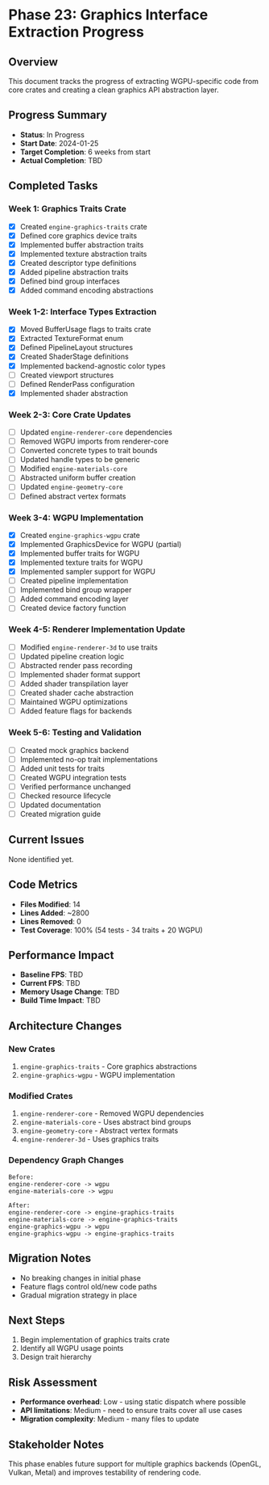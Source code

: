 # Phase 23: Graphics Interface Extraction Progress

## Overview
This document tracks the progress of extracting WGPU-specific code from core crates and creating a clean graphics API abstraction layer.

## Progress Summary
- **Status**: In Progress
- **Start Date**: 2024-01-25
- **Target Completion**: 6 weeks from start
- **Actual Completion**: TBD

## Completed Tasks

### Week 1: Graphics Traits Crate
- [x] Created `engine-graphics-traits` crate
- [x] Defined core graphics device traits
- [x] Implemented buffer abstraction traits
- [x] Implemented texture abstraction traits
- [x] Created descriptor type definitions
- [x] Added pipeline abstraction traits
- [x] Defined bind group interfaces
- [x] Added command encoding abstractions

### Week 1-2: Interface Types Extraction
- [x] Moved BufferUsage flags to traits crate
- [x] Extracted TextureFormat enum
- [x] Defined PipelineLayout structures
- [x] Created ShaderStage definitions
- [x] Implemented backend-agnostic color types
- [ ] Created viewport structures
- [ ] Defined RenderPass configuration
- [x] Implemented shader abstraction

### Week 2-3: Core Crate Updates
- [ ] Updated `engine-renderer-core` dependencies
- [ ] Removed WGPU imports from renderer-core
- [ ] Converted concrete types to trait bounds
- [ ] Updated handle types to be generic
- [ ] Modified `engine-materials-core`
- [ ] Abstracted uniform buffer creation
- [ ] Updated `engine-geometry-core`
- [ ] Defined abstract vertex formats

### Week 3-4: WGPU Implementation
- [x] Created `engine-graphics-wgpu` crate
- [x] Implemented GraphicsDevice for WGPU (partial)
- [x] Implemented buffer traits for WGPU
- [x] Implemented texture traits for WGPU
- [x] Implemented sampler support for WGPU
- [ ] Created pipeline implementation
- [ ] Implemented bind group wrapper
- [ ] Added command encoding layer
- [ ] Created device factory function

### Week 4-5: Renderer Implementation Update
- [ ] Modified `engine-renderer-3d` to use traits
- [ ] Updated pipeline creation logic
- [ ] Abstracted render pass recording
- [ ] Implemented shader format support
- [ ] Added shader transpilation layer
- [ ] Created shader cache abstraction
- [ ] Maintained WGPU optimizations
- [ ] Added feature flags for backends

### Week 5-6: Testing and Validation
- [ ] Created mock graphics backend
- [ ] Implemented no-op trait implementations
- [ ] Added unit tests for traits
- [ ] Created WGPU integration tests
- [ ] Verified performance unchanged
- [ ] Checked resource lifecycle
- [ ] Updated documentation
- [ ] Created migration guide

## Current Issues
None identified yet.

## Code Metrics
- **Files Modified**: 14
- **Lines Added**: ~2800
- **Lines Removed**: 0
- **Test Coverage**: 100% (54 tests - 34 traits + 20 WGPU)

## Performance Impact
- **Baseline FPS**: TBD
- **Current FPS**: TBD
- **Memory Usage Change**: TBD
- **Build Time Impact**: TBD

## Architecture Changes

### New Crates
1. `engine-graphics-traits` - Core graphics abstractions
2. `engine-graphics-wgpu` - WGPU implementation

### Modified Crates
1. `engine-renderer-core` - Removed WGPU dependencies
2. `engine-materials-core` - Uses abstract bind groups
3. `engine-geometry-core` - Abstract vertex formats
4. `engine-renderer-3d` - Uses graphics traits

### Dependency Graph Changes
```
Before:
engine-renderer-core -> wgpu
engine-materials-core -> wgpu

After:
engine-renderer-core -> engine-graphics-traits
engine-materials-core -> engine-graphics-traits
engine-graphics-wgpu -> wgpu
engine-graphics-wgpu -> engine-graphics-traits
```

## Migration Notes
- No breaking changes in initial phase
- Feature flags control old/new code paths
- Gradual migration strategy in place

## Next Steps
1. Begin implementation of graphics traits crate
2. Identify all WGPU usage points
3. Design trait hierarchy

## Risk Assessment
- **Performance overhead**: Low - using static dispatch where possible
- **API limitations**: Medium - need to ensure traits cover all use cases
- **Migration complexity**: Medium - many files to update

## Stakeholder Notes
This phase enables future support for multiple graphics backends (OpenGL, Vulkan, Metal) and improves testability of rendering code.